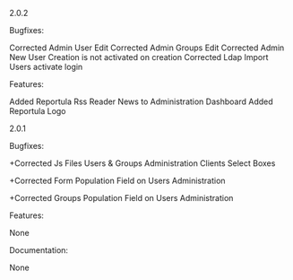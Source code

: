 2.0.2 

Bugfixes:

Corrected Admin User Edit
Corrected Admin Groups Edit
Corrected Admin New User Creation is not activated on creation
Corrected Ldap Import Users activate login 

Features:

Added Reportula Rss Reader News to Administration Dashboard
Added Reportula Logo	
	
2.0.1

Bugfixes:

+Corrected Js Files Users & Groups Administration Clients Select Boxes

+Corrected Form Population Field on Users Administration

+Corrected Groups Population Field on Users Administration 

Features:

None

Documentation:

None
